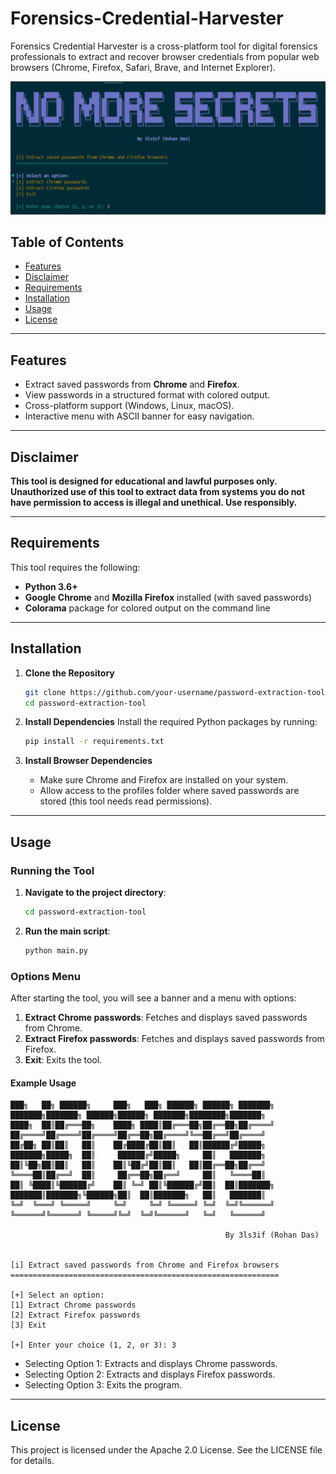 # Forensics-Credential-Harvester
Forensics Credential Harvester is a cross-platform tool for digital forensics professionals to extract and recover browser credentials from popular web browsers (Chrome, Firefox, Safari, Brave, and Internet Explorer).

![Homepage](image/banner.png)

## Table of Contents
- [Features](#features)
- [Disclaimer](#disclaimer)
- [Requirements](#requirements)
- [Installation](#installation)
- [Usage](#usage)
- [License](#license)

---

## Features
- Extract saved passwords from **Chrome** and **Firefox**.
- View passwords in a structured format with colored output.
- Cross-platform support (Windows, Linux, macOS).
- Interactive menu with ASCII banner for easy navigation.

---

## Disclaimer
**This tool is designed for educational and lawful purposes only. Unauthorized use of this tool to extract data from systems you do not have permission to access is illegal and unethical. Use responsibly.**

---

## Requirements
This tool requires the following:
- **Python 3.6+**
- **Google Chrome** and **Mozilla Firefox** installed (with saved passwords)
- **Colorama** package for colored output on the command line

---

## Installation

1. **Clone the Repository**
    ```bash
    git clone https://github.com/your-username/password-extraction-tool.git
    cd password-extraction-tool
    ```

2. **Install Dependencies**
    Install the required Python packages by running:
    ```bash
    pip install -r requirements.txt
    ```

3. **Install Browser Dependencies**
    - Make sure Chrome and Firefox are installed on your system.
    - Allow access to the profiles folder where saved passwords are stored (this tool needs read permissions).

---

## Usage

### Running the Tool

1. **Navigate to the project directory**:
    ```bash
    cd password-extraction-tool
    ```

2. **Run the main script**:
    ```bash
    python main.py
    ```

### Options Menu

After starting the tool, you will see a banner and a menu with options:
1. **Extract Chrome passwords**: Fetches and displays saved passwords from Chrome.
2. **Extract Firefox passwords**: Fetches and displays saved passwords from Firefox.
3. **Exit**: Exits the tool.

#### Example Usage

```
███╗   ██╗ ██████╗     ███╗   ███╗ ██████╗ ██████╗ ███████╗    ███████╗███████╗ ██████╗██████╗ ███████╗████████╗███████╗
████╗  ██║██╔═══██╗    ████╗ ████║██╔═══██╗██╔══██╗██╔════╝    ██╔════╝██╔════╝██╔════╝██╔══██╗██╔════╝╚══██╔══╝██╔════╝
██╔██╗ ██║██║   ██║    ██╔████╔██║██║   ██║██████╔╝█████╗      ███████╗█████╗  ██║     ██████╔╝█████╗     ██║   ███████╗
██║╚██╗██║██║   ██║    ██║╚██╔╝██║██║   ██║██╔══██╗██╔══╝      ╚════██║██╔══╝  ██║     ██╔══██╗██╔══╝     ██║   ╚════██║
██║ ╚████║╚██████╔╝    ██║ ╚═╝ ██║╚██████╔╝██║  ██║███████╗    ███████║███████╗╚██████╗██║  ██║███████╗   ██║   ███████║
╚═╝  ╚═══╝ ╚═════╝     ╚═╝     ╚═╝ ╚═════╝ ╚═╝  ╚═╝╚══════╝    ╚══════╝╚══════╝ ╚═════╝╚═╝  ╚═╝╚══════╝   ╚═╝   ╚══════╝

                                                By 3ls3if (Rohan Das)

    
[i] Extract saved passwords from Chrome and Firefox browsers
============================================================

[+] Select an option:
[1] Extract Chrome passwords
[2] Extract Firefox passwords
[3] Exit

[+] Enter your choice (1, 2, or 3): 3

```

- Selecting Option 1: Extracts and displays Chrome passwords.
- Selecting Option 2: Extracts and displays Firefox passwords.
- Selecting Option 3: Exits the program.


---

## License
This project is licensed under the Apache 2.0 License. See the LICENSE file for details.

